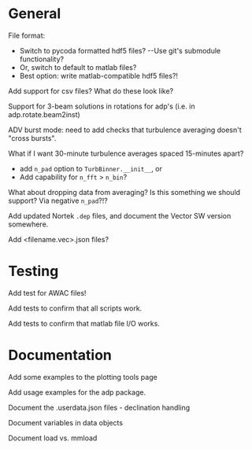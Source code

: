 General
=======

File format:
- Switch to pycoda formatted hdf5 files? --Use git's submodule functionality?
- Or, switch to default to matlab files?
- Best option: write matlab-compatible hdf5 files?!

Add support for csv files? What do these look like?

Support for 3-beam solutions in rotations for adp's (i.e. in adp.rotate.beam2inst)

ADV burst mode: need to add checks that turbulence averaging doesn't "cross bursts".

What if I want 30-minute turbulence averages spaced 15-minutes apart?
  - add `n_pad` option to `TurbBinner.__init__`, or
  - Add capability for `n_fft` > `n_bin`?

What about dropping data from averaging? Is this something we should support? Via negative `n_pad`?!?

Add updated Nortek ``.dep`` files, and document the Vector SW version somewhere.

Add <filename.vec>.json files?

Testing
======

Add test for AWAC files!

Add tests to confirm that all scripts work.

Add tests to confirm that matlab file I/O works.

Documentation
====

Add some examples to the plotting tools page

Add usage examples for the adp package.

Document the .userdata.json files
    - declination handling

Document variables in data objects

Document load vs. mmload
